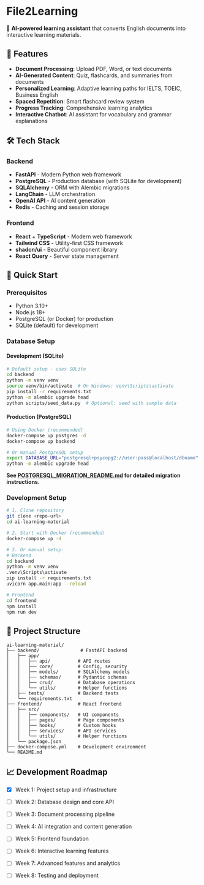 # File2Learning
🎯 **AI-powered learning assistant** that converts English documents into interactive learning materials.

## 🚀 Features

- **Document Processing**: Upload PDF, Word, or text documents
- **AI-Generated Content**: Quiz, flashcards, and summaries from documents
- **Personalized Learning**: Adaptive learning paths for IELTS, TOEIC, Business English
- **Spaced Repetition**: Smart flashcard review system
- **Progress Tracking**: Comprehensive learning analytics
- **Interactive Chatbot**: AI assistant for vocabulary and grammar explanations

## 🛠 Tech Stack

### Backend
- **FastAPI** - Modern Python web framework
- **PostgreSQL** - Production database (with SQLite for development)
- **SQLAlchemy** - ORM with Alembic migrations
- **LangChain** - LLM orchestration
- **OpenAI API** - AI content generation
- **Redis** - Caching and session storage

### Frontend
- **React** + **TypeScript** - Modern web framework
- **Tailwind CSS** - Utility-first CSS framework
- **shadcn/ui** - Beautiful component library
- **React Query** - Server state management

## 🚀 Quick Start

### Prerequisites
- Python 3.10+
- Node.js 18+
- PostgreSQL (or Docker) for production
- SQLite (default) for development

### Database Setup

#### Development (SQLite)
```bash
# Default setup - uses SQLite
cd backend
python -m venv venv
source venv/bin/activate  # On Windows: venv\Scripts\activate
pip install -r requirements.txt
python -m alembic upgrade head
python scripts/seed_data.py  # Optional: seed with sample data
```

#### Production (PostgreSQL)
```bash
# Using Docker (recommended)
docker-compose up postgres -d
docker-compose up backend

# Or manual PostgreSQL setup
export DATABASE_URL="postgresql+psycopg2://user:pass@localhost/dbname"
python -m alembic upgrade head
```

**See [POSTGRESQL_MIGRATION_README.md](POSTGRESQL_MIGRATION_README.md) for detailed migration instructions.**

### Development Setup

```bash
# 1. Clone repository
git clone <repo-url>
cd ai-learning-material

# 2. Start with Docker (recommended)
docker-compose up -d

# 3. Or manual setup:
# Backend
cd backend
python -m venv venv
.venv\Scripts\activate
pip install -r requirements.txt
uvicorn app.main:app --reload

# Frontend
cd frontend
npm install
npm run dev
```

## 📁 Project Structure

```
ai-learning-material/
├── backend/               # FastAPI backend
│   ├── app/
│   │   ├── api/          # API routes
│   │   ├── core/         # Config, security
│   │   ├── models/       # SQLAlchemy models
│   │   ├── schemas/      # Pydantic schemas
│   │   ├── crud/         # Database operations
│   │   └── utils/        # Helper functions
│   ├── tests/            # Backend tests
│   └── requirements.txt
├── frontend/             # React frontend
│   ├── src/
│   │   ├── components/   # UI components
│   │   ├── pages/        # Page components
│   │   ├── hooks/        # Custom hooks
│   │   ├── services/     # API services
│   │   └── utils/        # Helper functions
│   └── package.json
├── docker-compose.yml    # Development environment
└── README.md
```

## 📈 Development Roadmap

- [x] Week 1: Project setup and infrastructure
- [ ] Week 2: Database design and core API
- [ ] Week 3: Document processing pipeline
- [ ] Week 4: AI integration and content generation
- [ ] Week 5: Frontend foundation
- [ ] Week 6: Interactive learning features
- [ ] Week 7: Advanced features and analytics
- [ ] Week 8: Testing and deployment


